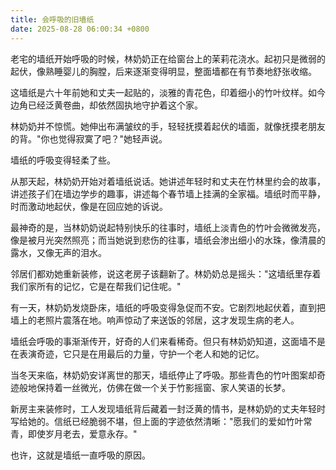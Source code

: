 ```yaml
---
title: 会呼吸的旧墙纸
date: 2025-08-28 06:00:34 +0800
---
```


老宅的墙纸开始呼吸的时候，林奶奶正在给窗台上的茉莉花浇水。起初只是微弱的起伏，像熟睡婴儿的胸膛，后来逐渐变得明显，整面墙都在有节奏地舒张收缩。

这墙纸是六十年前她和丈夫一起贴的，淡雅的青花色，印着细小的竹叶纹样。如今边角已经泛黄卷曲，却依然固执地守护着这个家。

林奶奶并不惊慌。她伸出布满皱纹的手，轻轻抚摸着起伏的墙面，就像抚摸老朋友的背。"你也觉得寂寞了吧？"她轻声说。

墙纸的呼吸变得轻柔了些。

从那天起，林奶奶开始对着墙纸说话。她讲述年轻时和丈夫在竹林里约会的故事，讲述孩子们在墙边学步的趣事，讲述每个春节墙上挂满的全家福。墙纸时而平静，时而激动地起伏，像是在回应她的诉说。

最神奇的是，当林奶奶说起特别快乐的往事时，墙纸上淡青色的竹叶会微微发亮，像是被月光突然照亮；而当她说到悲伤的往事，墙纸会渗出细小的水珠，像清晨的露水，又像无声的泪水。

邻居们都劝她重新装修，说这老房子该翻新了。林奶奶总是摇头："这墙纸里存着我们家所有的记忆，它是在帮我们记住呢。"

有一天，林奶奶发烧卧床，墙纸的呼吸变得急促而不安。它剧烈地起伏着，直到把墙上的老照片震落在地。响声惊动了来送饭的邻居，这才发现生病的老人。

墙纸会呼吸的事渐渐传开，好奇的人们来看稀奇。但只有林奶奶知道，这面墙不是在表演奇迹，它只是在用最后的力量，守护一个老人和她的记忆。

当冬天来临，林奶奶安详离世的那天，墙纸停止了呼吸。那些青色的竹叶图案却奇迹般地保持着一丝微光，仿佛在做一个关于竹影摇窗、家人笑语的长梦。

新房主来装修时，工人发现墙纸背后藏着一封泛黄的情书，是林奶奶的丈夫年轻时写给她的。信纸已经脆弱不堪，但上面的字迹依然清晰："愿我们的爱如竹叶常青，即使岁月老去，爱意永存。"

也许，这就是墙纸一直呼吸的原因。
